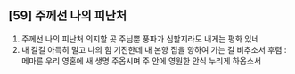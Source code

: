 ## [59] 주께선 나의 피난처

1) 주께선 나의 피난처 의지할 곳 주님뿐 풍파가 심할지라도 내게는 평화 있네
2) 내 갈길 아득히 멀고 나의 힘 기진한데 내 본향 집을 향하여 가는 길 비추소서
후렴 : 메마른 우리 영혼에 새 생명 주옵시며 주 안에 영원한 안식 누리게 하옵소서
